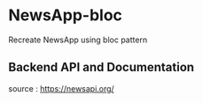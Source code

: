 # NewsApp-bloc
Recreate NewsApp using bloc pattern

## Backend API and Documentation

source : https://newsapi.org/
